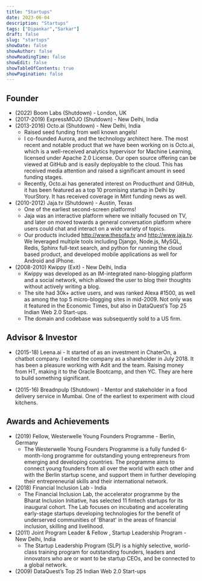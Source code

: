 ```yaml
---
title: "Startups"
date: 2023-06-04
description: "Startups"
tags: ["Dipankar","Sarkar"]
draft: false
slug: "startups"
showDate: false
showAuthor: false
showReadingTime: false
showEdit: false
showTableOfContents: true
showPagination: false
---
```


## Founder

* (2022) Boom Labs (Shutdown) - London, UK
* (2017-2019) ExpressMOJO (Shutdown) - New Delhi, India
* (2013-2016) Octo.ai (Shutdown) - New Delhi, India
   * Raised seed funding from well known angels!
   * I co-founded Aurora, and the technology architect here. The most recent and notable product that we have been working on is Octo.ai, which is a well-received analytics hypervisor for Machine Learning, licensed under Apache 2.0 License. Our open source offering can be viewed at GitHub and is easily deployable to the cloud. This has received media attention and raised a significant amount in seed funding stages.
   * Recently, Octo.ai has generated interest on Producthunt and GitHub, it has been featured as a top 10 promising startup in Delhi by YourStory. It has received coverage in Mint funding news as well.
* (2010-2012) Jaja.tv (Shutdown) - Austin, Texas
   * One of the earliest second-screen platforms!
   * Jaja was an interactive platform where we initially focused on TV, and later on moved towards a general conversation platform where users could chat and interact on a wide variety of topics. 
   * Our products included http://www.thesofa.tv and http://www.jaja.tv. We leveraged multiple tools including Django, Node.js, MySQL, Redis, Sphinx full-text search, and python for running the cloud based product, and developed mobile applications as well for Android and iPhone.
* (2008-2010) Kwippy (Exit) - New Delhi, India
   * Kwippy was developed as an IM-integrated nano-blogging platform and a social network, which allowed the user to blog their thoughts without actively writing a blog. 
   * The site had 30k+ active users, and was ranked Alexa #1500, as well as among the top 5 micro-blogging sites in mid-2009. Not only was it featured in the Economic Times, but also in DataQuest’s Top 25 Indian Web 2.0 Start-ups.
   * The domain and codebase was subsequently sold to a US firm.

## Advisor & Investor

* (2015-18) Leena.ai - It started of as an investment in ChaterOn, a chatbot company. I exited the company as a shareholder in July 2018. It has been a pleasure working with Adit and the team. Raising money from HT, making it to the Oracle Bootcamp, and then YC. They are here to build something significant.

* (2015-16) Breadnpulp  (Shutdown) - Mentor and stakeholder in a food delivery service in Mumbai. One of the earliest to experiment with cloud kitchens.

## Awards and Achievements
* (2019) Fellow, Westerwelle Young Founders Programme - Berlin, Germany
  * The Westerwelle Young Founders Programme is a fully funded 6-month-long programme for outstanding young entrepreneurs from emerging and developing countries. The programme aims to connect young founders from all over the world with each other and with the Berlin startup scene, and support them in further developing their entrepreneurial skills and their international network.
* (2018) Financial Inclusion Lab - India
  * The Financial Inclusion Lab, the accelerator programme by the Bharat Inclusion Initiative, has selected 11 fintech startups for its inaugural cohort. The Lab focuses on incubating and accelerating early-stage startups developing technologies for the benefit of underserved communities of 'Bharat' in the areas of financial inclusion, skilling and livelihood.
* (2011) Joint Program Leader & Fellow , Startup Leadership Program - New Delhi, India
  * The Startup Leadership Program (SLP) is a highly selective, world-class training program for outstanding founders, leaders and innovators who are or want to be startup CEOs, and be connected to a global network.
* (2009) DataQuest’s Top 25 Indian Web 2.0 Start-ups